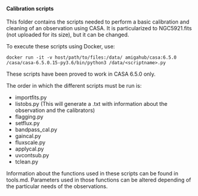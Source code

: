 #### Calibration scripts
This folder contains the scripts needed to perform a basic calibration and cleaning of an observation using CASA. It is particularized to NGC5921.fits (not uploaded for its size), but it can be changed.

To execute these scripts using Docker, use:

```
docker run -it -v host/path/to/files:/data/ amigahub/casa:6.5.0 /casa/casa-6.5.0.15-py3.6/bin/python3 /data/<scriptname>.py
```
These scripts have been proved to work in CASA 6.5.0 only. 

The order in which the different scripts must be run is:
+ importfits.py
+ listobs.py (This will generate a .txt with information about the observation and the calibrators)
+ flagging.py
+ setflux.py
+ bandpass_cal.py
+ gaincal.py
+ fluxscale.py
+ applycal.py
+ uvcontsub.py
+ tclean.py

Information about the functions used in these scripts can be found in tools.md. Parameters used in those functions can be altered depending of the particular needs of the observations.
